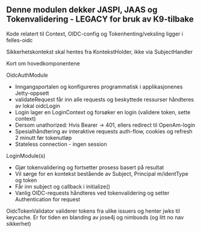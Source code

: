 Denne modulen dekker JASPI, JAAS og Tokenvalidering - LEGACY for bruk av K9-tilbake
-

Kode relatert til Context, OIDC-config og Tokenhenting/veksling ligger i felles-oidc

Sikkerhetskontekst skal hentes fra KontekstHolder, ikke via SubjectHandler

Kort om hovedkomponentene

OidcAuthModule
* Inngangsportalen og konfigureres programmatisk i applikasjonenes Jetty-oppsett
* validateRequest får inn alle requests og beskyttede ressurser håndteres av lokal oidcLogin
* Login lager en LoginContext og forsøker en login (validere token, sette context)
* Dersom unathorized: Hvis Bearer -> 401, ellers redirect til OpenAm-login
* Spesialhåndtering av interaktive requests auth-flow, cookies og refresh 2 minutt før tokenutløp
* Stateless connection - ingen session

LoginModule(s) 
* Gjør tokenvalidering og fortsetter prosess basert på resultat
* Vil sørge for en kontekst bestående av Subject, Principal m/identType og token
* Får inn subject og callback i initialize()
* Vanlig OIDC-requests håndteres ved tokenvalidering og setter Authentication for request

OidcTokenValidator validerer tokens fra ulike issuers og henter jwks til keycache.
Er for tiden en blanding av jose4j og nimbusds (og litt no nav sikkerhet)

